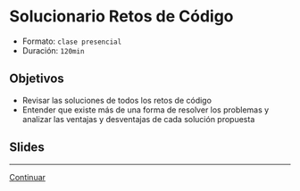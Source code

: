 # Solucionario Retos de Código

- Formato: `clase presencial`
- Duración: `120min`

## Objetivos

- Revisar las soluciones de todos los retos de código
- Entender que existe más de una forma de resolver los problemas y analizar las ventajas y desventajas de cada solución propuesta

## Slides

***
[Continuar](10-quiz-2-program-structure.md)
